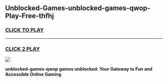 
## Unblocked-Games-unblocked-games-qwop-Play-Free-thfhj
<h3>
<a href="https://premium76.site?title=unblocked-games-qwop&ref=10A">CLICK TO PLAY</a></h3>
<hr>

<h3>
<a href="https://premium76.site?title=unblocked-games-qwop&ref=10A">CLICK 2 PLAY</a>
  
</h3>

<a href="https://premium76.site?title=unblocked-games-qwop&ref=10A"><img src="https://clearcache.store/games.png"></a>


**unblocked-games-qwop games unblocked: Your Gateway to Fun and Accessible Online Gaming**
